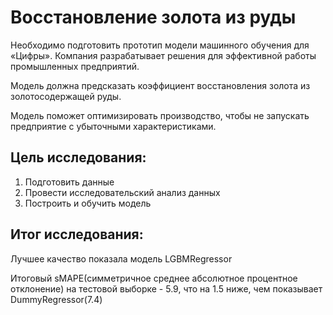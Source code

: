 # Восстановление золота из руды

Необходимо подготовить прототип модели машинного обучения для «Цифры». Компания разрабатывает решения для эффективной работы промышленных предприятий.

Модель должна предсказать коэффициент восстановления золота из золотосодержащей руды. 

Модель поможет оптимизировать производство, чтобы не запускать предприятие с убыточными характеристиками.

## Цель исследования:

1. Подготовить данные
2. Провести исследовательский анализ данных
3. Построить и обучить модель

## Итог исследования:

Лучшее качество показала модель LGBMRegressor

Итоговый sMAPE(симметричное среднее абсолютное процентное отклонение) на тестовой выборке - 5.9, что на 1.5 ниже, 
чем показывает DummyRegressor(7.4)

